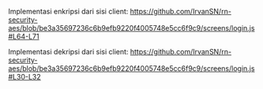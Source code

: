 Implementasi enkripsi dari sisi client:
https://github.com/IrvanSN/rn-security-aes/blob/be3a35697236c6b9efb9220f4005748e5cc6f9c9/screens/login.js#L64-L71

Implementasi dekripsi dari sisi client:
https://github.com/IrvanSN/rn-security-aes/blob/be3a35697236c6b9efb9220f4005748e5cc6f9c9/screens/login.js#L30-L32
